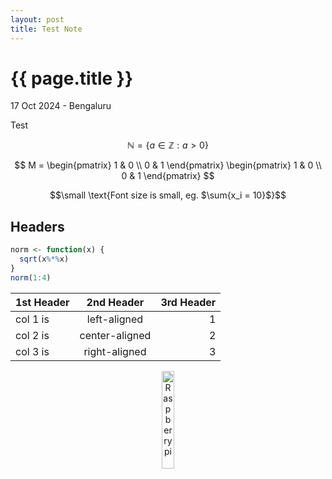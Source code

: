 ```yaml
---
layout: post
title: Test Note
---
```


{{ page.title }}
================

<p class="meta">17 Oct 2024 - Bengaluru</p>

Test

$$\mathbb{N} = \{ a \in \mathbb{Z} : a > 0 \}$$

$$ 
M =
\begin{pmatrix}
1 & 0 \\
0 & 1
\end{pmatrix}
\begin{pmatrix}
1 & 0 \\
0 & 1
\end{pmatrix}
$$

$$\small \text{Font size is small, eg. $\sum{x_i = 10}$}$$

## Headers

```r
norm <- function(x) {
  sqrt(x%*%x)
}
norm(1:4)
```

1st Header|2nd Header|3rd Header
---|:---:|---: 
col 1 is|left-aligned|1
col 2 is|center-aligned|2
col 3 is|right-aligned|3

<p align="center">
<img src="https://www.raspberrypi.org/app/uploads/2018/03/RPi-Logo-Reg-SCREEN-199x250.png" alt="Raspberry pi" style="width:20%; border:0;">
</p>